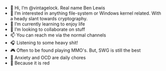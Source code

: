 - 👋 Hi, I’m @vintagelock. Real name Ben Lewis
- 👀 I’m interested in anything file-system or Windows kernel related.  With a heady slant towards cryptography.
- 🌱 I’m currently learning to enjoy life
- 💞️ I’m looking to collaborate on stuff
- 📫 You can reach me via the normal channels
- 🎧 Listening to some heavy shit!
- 🎮 Often to be found playing MMO's.  But, SWG is still the best
- 🧠 Anxiety and OCD are daily chores
- 🚗 Because it is red


<!---
vintagelock/vintagelock is a ✨ special ✨ repository because its `README.md` (this file) appears on your GitHub profile.
You can click the Preview link to take a look at your changes.
--->

